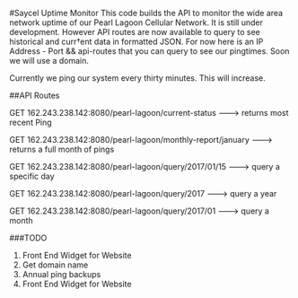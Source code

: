 #Saycel Uptime Monitor
This code builds the API to monitor the wide area network uptime of our Pearl Lagoon Cellular Network.  It is still under development.  However API routes are now available to query to see historical and curr†ent data in formatted JSON.  For now here is an IP Address - Port && api-routes that you can query to see our pingtimes. Soon we will use a domain. 

Currently we ping our system every thirty minutes.  This will increase. 

##API Routes

GET 162.243.238.142:8080/pearl-lagoon/current-status ---> returns most recent Ping  

GET 162.243.238.142:8080/pearl-lagoon/monthly-report/january ---> returns a full month of pings  

GET 162.243.238.142:8080/pearl-lagoon/query/2017/01/15  ---> query a specific day  

GET 162.243.238.142:8080/pearl-lagoon/query/2017 ---> query a year  

GET 162.243.238.142:8080/pearl-lagoon/query/2017/01 ---> query a month  

###TODO
1. Front End Widget for Website
3. Get domain name  
4. Annual ping backups
5. Front End Widget for Website
